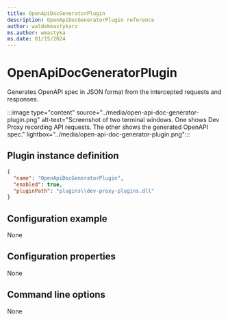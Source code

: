 ```yaml
---
title: OpenApiDocGeneratorPlugin
description: OpenApiDocGeneratorPlugin reference
author: waldekmastykarz
ms.author: wmastyka
ms.date: 01/15/2024
---
```


# OpenApiDocGeneratorPlugin

Generates OpenAPI spec in JSON format from the intercepted requests and responses.

:::image type="content" source="../media/open-api-doc-generator-plugin.png" alt-text="Screenshot of two terminal windows. One shows Dev Proxy recording API requests. The other shows the generated OpenAPI spec." lightbox="../media/open-api-doc-generator-plugin.png":::

## Plugin instance definition

```json
{
  "name": "OpenApiDocGeneratorPlugin",
  "enabled": true,
  "pluginPath": "plugins\\dev-proxy-plugins.dll"
}
```

## Configuration example

None

## Configuration properties

None

## Command line options

None
